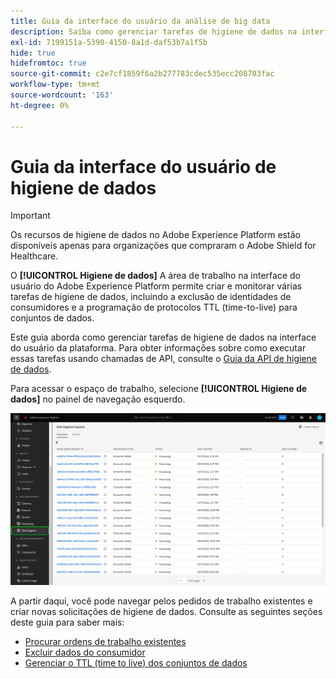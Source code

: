 ```yaml
---
title: Guia da interface do usuário da análise de big data
description: Saiba como gerenciar tarefas de higiene de dados na interface do usuário do Adobe Experience Platform.
exl-id: 7199151a-5390-4150-8a1d-daf53b7a1f5b
hide: true
hidefromtoc: true
source-git-commit: c2e7cf1859f6a2b277783cdec535ecc208703fac
workflow-type: tm+mt
source-wordcount: '163'
ht-degree: 0%

---
```


# Guia da interface do usuário de higiene de dados

>[!IMPORTANT]
>
>Os recursos de higiene de dados no Adobe Experience Platform estão disponíveis apenas para organizações que compraram o Adobe Shield for Healthcare.

O **[!UICONTROL Higiene de dados]** A área de trabalho na interface do usuário do Adobe Experience Platform permite criar e monitorar várias tarefas de higiene de dados, incluindo a exclusão de identidades de consumidores e a programação de protocolos TTL (time-to-live) para conjuntos de dados.

Este guia aborda como gerenciar tarefas de higiene de dados na interface do usuário da plataforma. Para obter informações sobre como executar essas tarefas usando chamadas de API, consulte o [Guia da API de higiene de dados](../api/overview.md).

Para acessar o espaço de trabalho, selecione **[!UICONTROL Higiene de dados]** no painel de navegação esquerdo.

![Imagem que mostra o [!UICONTROL Higiene de dados] espaço de trabalho na interface do usuário da plataforma](../images/ui/overview/home.png)

A partir daqui, você pode navegar pelos pedidos de trabalho existentes e criar novas solicitações de higiene de dados. Consulte as seguintes seções deste guia para saber mais:

* [Procurar ordens de trabalho existentes](./browse.md)
* [Excluir dados do consumidor](./delete-consumer.md)
* [Gerenciar o TTL (time to live) dos conjuntos de dados](./ttl.md)
